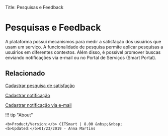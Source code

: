 Title: Pesquisas e Feedback

# Pesquisas e Feedback

A plataforma possui mecanismos para medir a satisfação dos usuários que usam um serviço. A funcionalidade de pesquisa permite aplicar pesquisas a usuários em diferentes contextos. Além disso, é possível promover buscas enviando notificações via e-mail ou no Portal de Serviços (Smart Portal).

## Relacionado

[Cadastrar pesquisa de satisfação][1]

[Cadastrar notificação][2]

[Cadastrar notificação via e-mail][3]


!!! tip "About"

    <b>Product/Version:</b> CITSmart | 8.00 &nbsp;&nbsp;
    <b>Updated:</b>01/23/2019 - Anna Martins



[1]:/pt-br/citsmart-platform-9/processes/portfolio-and-catalog/configuration/register-satisfaction-survey.html
[2]:/pt-br/citsmart-platform-9/additional-features/communication-and-notification/notification/use/notification.html
[3]:/pt-br/citsmart-platform-9/additional-features/communication-and-notification/email/register-email-notification.html
